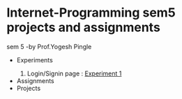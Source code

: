 # Internet-Programming sem5 projects and assignments
sem 5 -by Prof.Yogesh Pingle
<p>
  <ul>
    <li>Experiments</li>
      <ol>
        <li> Login/Signin page : <a href="https://rushanksheta.github.io/Internet-Programming/Experiments/Experiment%201/" target="_blank">Experiment 1</a></li>
      </ol>
    <li>Assignments</li>
    <li>Projects</li>
  </ul>
</p>

